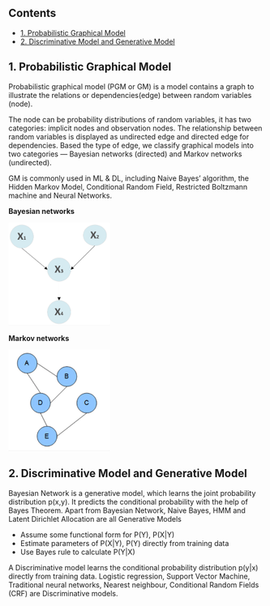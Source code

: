 ## Contents

- [1. Probabilistic Graphical Model](#1-Probabilistic-Graphical-Model)
- [2. Discriminative Model and Generative Model](#2-Discriminative-Model-and-Generative-Model)



## 1. Probabilistic Graphical Model
Probabilistic graphical model (PGM or GM) is a model contains a graph to illustrate the relations or dependencies(edge) between random variables (node).

The node can be probability distributions of random variables, it has two categories: implicit nodes and observation nodes. The relationship between random variables is displayed as undirected edge and directed edge for dependencies. Based the type of edge, we classify graphical models into two categories — Bayesian networks (directed) and Markov networks (undirected).

GM is commonly used in ML & DL, including Naive Bayes’ algorithm, the Hidden Markov Model, Conditional Random Field, Restricted Boltzmann machine and Neural Networks.

**Bayesian networks**

 <img src="images/1-BN.png" width="200">

**Markov networks**

 <img src="images/1-MN.png" width="200">

 ## 2. Discriminative Model and Generative Model
 Bayesian Network is a generative model, which learns the joint probability distribution p(x,y). It predicts the conditional probability with the help of Bayes Theorem. Apart from Bayesian Network, Naive Bayes, HMM and Latent Dirichlet Allocation are all Generative Models

 - Assume some functional form for P(Y), P(X|Y)
 - Estimate parameters of P(X|Y), P(Y) directly from training data
 - Use Bayes rule to calculate P(Y|X)

 A Discriminative model ‌learns the conditional probability distribution p(y|x) directly from training data. Logistic regression, Support Vector Machine, Traditional neural networks, Nearest neighbour, Conditional Random Fields (CRF) are Discriminative models.

